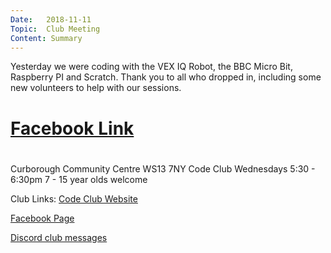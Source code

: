 ```yaml
---
Date:   2018-11-11
Topic:  Club Meeting
Content: Summary
---
```

Yesterday we were coding with the VEX IQ Robot, the BBC Micro Bit, Raspberry PI and Scratch. Thank you to all who dropped in, including some new volunteers to help with our sessions.

# [Facebook Link](https://www.facebook.com/LichfieldCoders/photos/a.1785835458210213/1785835558210203/?type=3)

#
Curborough Community Centre
WS13 7NY
Code Club
Wednesdays 5:30 - 6:30pm
7 - 15 year olds welcome

Club Links:
[Code Club Website](https://lichfield-code-club.github.io/)

[Facebook Page](https://www.facebook.com/LichfieldCoders)

[Discord club messages](https://discord.gg/szz6xGK)

